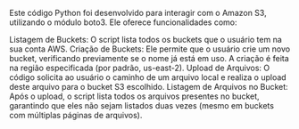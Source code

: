 Este código Python foi desenvolvido para interagir com o Amazon S3, utilizando o módulo boto3. Ele oferece funcionalidades como:

Listagem de Buckets: O script lista todos os buckets que o usuário tem na sua conta AWS.
Criação de Buckets: Ele permite que o usuário crie um novo bucket, verificando previamente se o nome já está em uso. A criação é feita na região especificada (por padrão, us-east-2).
Upload de Arquivos: O código solicita ao usuário o caminho de um arquivo local e realiza o upload deste arquivo para o bucket S3 escolhido.
Listagem de Arquivos no Bucket: Após o upload, o script lista todos os arquivos presentes no bucket, garantindo que eles não sejam listados duas vezes (mesmo em buckets com múltiplas páginas de arquivos).
